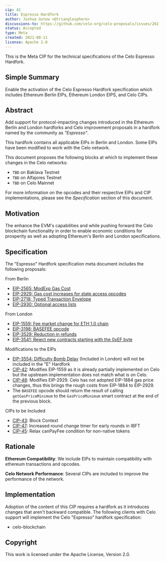 ```yaml
---
cip: 41
title: Espresso Hardfork
author: Joshua Gutow <@trianglesphere>
discussions-to: https://github.com/celo-org/celo-proposals/issues/261
status: Accepted
type: Meta
created: 2021-08-11
license: Apache 2.0
---
```


This is the Meta CIP for the technical specifications of the Celo Espresso Hardfork.

## Simple Summary

Enable the activation of the Celo Espresso Hardfork specification which includes Ethereum Berlin EIPs, Ethereum London EIPS, and Celo CIPs.

## Abstract

Add support for protocol-impacting changes introduced in the Ethereum Berlin and London hardforks and Celo improvement proposals in a hardfork
named by the community as _"Espresso"_.

This hardfork contains all applicable EIPs in Berlin and London. Some EIPs have been modified to work with the Celo network.

This document proposes the following blocks at which to implement these changes in the Celo networks:
- `TBD` on Baklava Testnet
- `TBD` on Alfajores Testnet
- `TBD` on Celo Mainnet

For more information on the opcodes and their respective EIPs and CIP implementations, please see the _Specification_
section of this document.

## Motivation

The enhance the EVM's capabilities and while pushing forward the Celo blockchain functionality in order to enable economic conditions for prosperity as well as adopting Ethereum's Berlin and London specifications.

## Specification

The "Espresso" Hardfork specification meta document includes the following proposals:

From Berlin
* [EIP-2565: ModExp Gas Cost](https://eips.ethereum.org/EIPS/eip-2565)
* [EIP-2929: Gas cost increases for state access opcodes](https://eips.ethereum.org/EIPS/eip-2929)
* [EIP-2718: Typed Transaction Envelope](https://eips.ethereum.org/EIPS/eip-2718)
* [EIP-2930: Optional access lists](https://eips.ethereum.org/EIPS/eip-2930)

From London
* [EIP-1559: Fee market change for ETH 1.0 chain](https://eips.ethereum.org/EIPS/eip-1559)
* [EIP-3198: BASEFEE opcode](https://eips.ethereum.org/EIPS/eip-3198)
* [EIP-3529: Reduction in refunds](https://eips.ethereum.org/EIPS/eip-3529)
* [EIP-3541: Reject new contracts starting with the 0xEF byte](https://eips.ethereum.org/EIPS/eip-3541)

Modifications to the EIPs
* [EIP-3554: Difficulty Bomb Delay](https://eips.ethereum.org/EIPS/eip-3554) (Included in London) will not be included in the "E" Hardfork
* [CIP-42](https://github.com/celo-org/celo-proposals/blob/master/CIPs/cip-0042.md): Modifies EIP-1559 as it is already partially implemented on Celo but the upstream implementation does not match what is on Celo.
* [CIP-48](https://github.com/celo-org/celo-proposals/blob/master/CIPs/cip-0048.md): Modifies EIP-2929. Celo has not adopted EIP-1884 gas price changes, thus this brings the rough costs from EIP-1884 to EIP-2929.
* The `BASEFEE` opcode should return the result of calling `getGasPriceMinimum` to the `GasPriceMinimum` smart contract at the end of the previous block.

CIPs to be Included
* [CIP-43](https://github.com/celo-org/celo-proposals/blob/master/CIPs/cip-0043.md): Block Context
* [CIP-47](https://github.com/celo-org/celo-proposals/blob/master/CIPs/cip-0047.md): Increased round change timer for early rounds in IBFT
* [CIP-45](https://github.com/celo-org/celo-proposals/blob/master/CIPs/cip-0045.md): Relax canPayFee condition for non-native tokens


## Rationale

__Ethereum Compatibility__: We include EIPs to maintain compatibility with ethereum transactions and opcodes.

__Celo Network Performance__: Several CIPs are included to improve the performance of the network.


## Implementation

Adoption of the content of this CIP requires a hardfork as it introduces changes that aren't backward compatible. The following clients with Celo support will implement the Celo "Espresso" hardfork specification:
- celo-blockchain

## Copyright

This work is licensed under the Apache License, Version 2.0.
